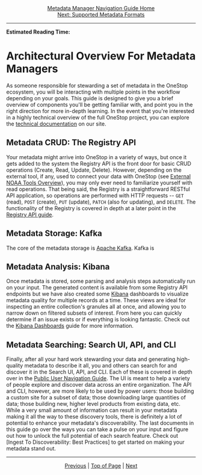 <div align="center"><a href="/onestop/metadata-manager">Metadata Manager Navigation Guide Home</a></div>
<div align="center"><a href="/onestop/metadata-manager/metadata-formats">Next: Supported Metadata Formats</a></div>
<hr>

**Estimated Reading Time:**

# Architectural Overview For Metadata Managers
As someone responsible for stewarding a set of metadata in the OneStop ecosystem, you will be interacting with multiple points in the workflow depending on your goals. This guide is designed to give you a brief overview of components you'll be getting familiar with, and point you in the right direction for more in-depth learning. In the event that you're interested in a highly technical overview of the full OneStop project, you can explore the [technical documentation](../architectural-overview.md) on our site.

## Metadata CRUD: The Registry API
Your metadata might arrive into OneStop in a variety of ways, but once it gets added to the system the Registry API is the front door for basic CRUD operations (Create, Read, Update, Delete). However, depending on the external tool, if any, used to connect your data with OneStop (see [External NOAA Tools Overview]()), you may only ever need to familiarize yourself with read operations. That being said, the Registry is a straightforward RESTful API application, so operations are performed with HTTP requests -- `GET` (read), `POST` (create), `PUT` (update), `PATCH` (also for updating), and `DELETE`. The functionality of the Registry is covered in depth at a later point in the [Registry API guide](v3/onestop-metadata-loading.md).

## Metadata Storage: Kafka
The core of the metadata storage is [Apache Kafka](https://kafka.apache.org/intro). Kafka is 

## Metadata Analysis: Kibana
Once metadata is stored, some parsing and analysis steps automatically run on your input. The generated content is available from some Registry API endpoints but we have also created some [Kibana]() dashboards to visualize metadata quality for multiple records at a time. These views are ideal for inspecting an entire collection's granules all at once, and allowing you to narrow down on filtered subsets of interest. From here you can quickly determine if an issue exists or if everything is looking fantastic. Check out the [Kibana Dashboards]() guide for more information.

## Metadata Searching: Search UI, API, and CLI
Finally, after all your hard work stewarding your data and generating high-quality metadata to describe it all, you and others can search for and discover it in the Search UI, API, and CLI. Each of these is covered in depth over in the [Public User Navigation Guide](../public-user.md). The UI is meant to help a variety of people explore and discover data across an entire organization. The API and CLI, however, are more likely to be used by power users: those building a custom site for a subset of data; those downloading large quantities of data; those building new, higher level products from existing data, etc. While a very small amount of information can result in your metadata making it all the way to these discovery tools, there is definitely a lot of potential to enhance your metadata's discoverability. The last documents in this guide go over the ways you can take a pulse on your input and figure out how to unlock the full potential of each search feature. Check out [Ingest To Discoverability: Best Practices] to get started on making your metadata stand out.

<hr>
<div align="center"><a href="/onestop/metadata-manager">Previous</a> | <a href="#">Top of Page</a> | <a href="/onestop/metadata-manager/metadata-formats">Next</a></div>